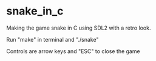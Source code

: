 # snake_in_c
Making the game snake in C using SDL2 with a retro look.

Run "make" in terminal and "./snake"

Controls are arrow keys and "ESC" to close the game
